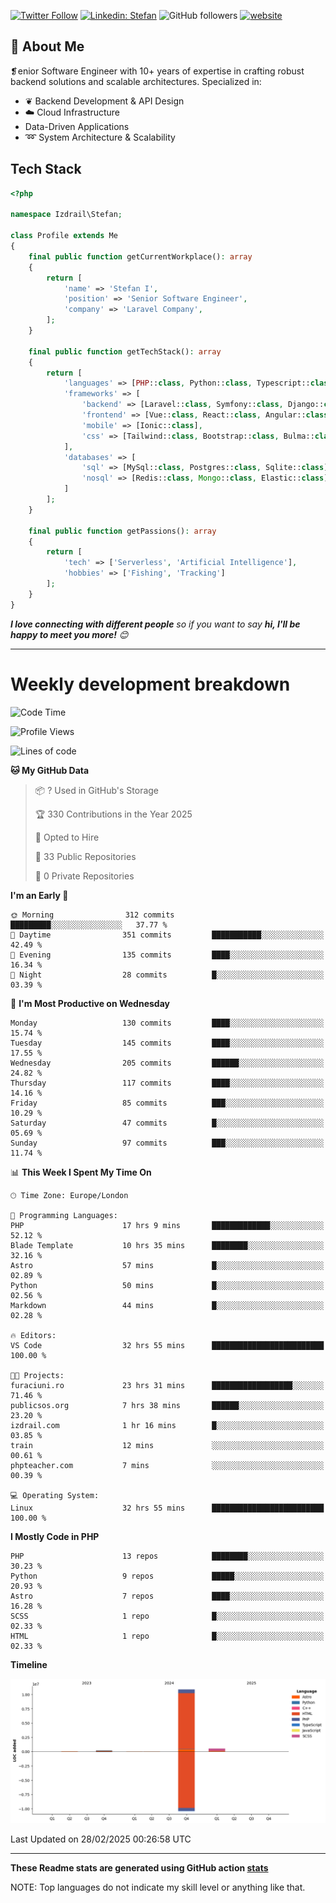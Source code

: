 [![Twitter Follow](https://img.shields.io/twitter/follow/thephpteacher?label=Follow)](https://twitter.com/intent/follow?screen_name=thephpteacher)
[![Linkedin: Stefan](https://img.shields.io/badge/izdrail-blue?style=flat-square&logo=Linkedin&logoColor=white&link=https://www.linkedin.com/in/izdrail/)](https://www.linkedin.com/in/izdrail/)
![GitHub followers](https://img.shields.io/github/followers/izdrail?label=Follow&style=social)
[![website](https://img.shields.io/badge/Website-46a2f1.svg?&style=flat-square&logo=Google-Chrome&logoColor=white&link=https://izdrail.com/)](https://izdrail.com/)

## 🚀 About Me
❡enior Software Engineer with 10+ years of expertise in crafting robust backend solutions and scalable architectures. 
Specialized in:

- ❦ Backend Development & API Design
- ☁️ Cloud Infrastructure
-  Data-Driven Applications
- ➿ System Architecture & Scalability

## Tech Stack

```php
<?php

namespace Izdrail\Stefan;

class Profile extends Me
{
    final public function getCurrentWorkplace(): array
    {
        return [
            'name' => 'Stefan I',
            'position' => 'Senior Software Engineer',
            'company' => 'Laravel Company',
        ];
    }
    
    final public function getTechStack(): array
    {
        return [
            'languages' => [PHP::class, Python::class, Typescript::class],
            'frameworks' => [
                'backend' => [Laravel::class, Symfony::class, Django::class, FastApi::class],
                'frontend' => [Vue::class, React::class, Angular::class],
                'mobile' => [Ionic::class],
                'css' => [Tailwind::class, Bootstrap::class, Bulma::class]
            ],
            'databases' => [
                'sql' => [MySql::class, Postgres::class, Sqlite::class],
                'nosql' => [Redis::class, Mongo::class, Elastic::class]
            ]
        ];
    }

    final public function getPassions(): array
    {
        return [
            'tech' => ['Serverless', 'Artificial Intelligence'],
            'hobbies' => ['Fishing', 'Tracking']
        ];
    }
}
```
 <em><b>I love connecting with different people</b> so if you want to say <b>hi, I'll be happy to meet you more!</b> 😊</em>


---
# Weekly development breakdown
<!--START_SECTION:waka-->
![Code Time](http://img.shields.io/badge/Code%20Time-1%2C103%20hrs-blue)

![Profile Views](http://img.shields.io/badge/Profile%20Views-56-blue)

![Lines of code](https://img.shields.io/badge/From%20Hello%20World%20I%27ve%20Written-11.7%20million%20lines%20of%20code-blue)

**🐱 My GitHub Data** 

> 📦 ? Used in GitHub's Storage 
 > 
> 🏆 330 Contributions in the Year 2025
 > 
> 💼 Opted to Hire
 > 
> 📜 33 Public Repositories 
 > 
> 🔑 0 Private Repositories 
 > 
**I'm an Early 🐤** 

```text
🌞 Morning                312 commits         █████████░░░░░░░░░░░░░░░░   37.77 % 
🌆 Daytime                351 commits         ███████████░░░░░░░░░░░░░░   42.49 % 
🌃 Evening                135 commits         ████░░░░░░░░░░░░░░░░░░░░░   16.34 % 
🌙 Night                  28 commits          █░░░░░░░░░░░░░░░░░░░░░░░░   03.39 % 
```
📅 **I'm Most Productive on Wednesday** 

```text
Monday                   130 commits         ████░░░░░░░░░░░░░░░░░░░░░   15.74 % 
Tuesday                  145 commits         ████░░░░░░░░░░░░░░░░░░░░░   17.55 % 
Wednesday                205 commits         ██████░░░░░░░░░░░░░░░░░░░   24.82 % 
Thursday                 117 commits         ████░░░░░░░░░░░░░░░░░░░░░   14.16 % 
Friday                   85 commits          ███░░░░░░░░░░░░░░░░░░░░░░   10.29 % 
Saturday                 47 commits          █░░░░░░░░░░░░░░░░░░░░░░░░   05.69 % 
Sunday                   97 commits          ███░░░░░░░░░░░░░░░░░░░░░░   11.74 % 
```


📊 **This Week I Spent My Time On** 

```text
🕑︎ Time Zone: Europe/London

💬 Programming Languages: 
PHP                      17 hrs 9 mins       █████████████░░░░░░░░░░░░   52.12 % 
Blade Template           10 hrs 35 mins      ████████░░░░░░░░░░░░░░░░░   32.16 % 
Astro                    57 mins             █░░░░░░░░░░░░░░░░░░░░░░░░   02.89 % 
Python                   50 mins             █░░░░░░░░░░░░░░░░░░░░░░░░   02.56 % 
Markdown                 44 mins             █░░░░░░░░░░░░░░░░░░░░░░░░   02.28 % 

🔥 Editors: 
VS Code                  32 hrs 55 mins      █████████████████████████   100.00 % 

🐱‍💻 Projects: 
furaciuni.ro             23 hrs 31 mins      ██████████████████░░░░░░░   71.46 % 
publicsos.org            7 hrs 38 mins       ██████░░░░░░░░░░░░░░░░░░░   23.20 % 
izdrail.com              1 hr 16 mins        █░░░░░░░░░░░░░░░░░░░░░░░░   03.85 % 
train                    12 mins             ░░░░░░░░░░░░░░░░░░░░░░░░░   00.61 % 
phpteacher.com           7 mins              ░░░░░░░░░░░░░░░░░░░░░░░░░   00.39 % 

💻 Operating System: 
Linux                    32 hrs 55 mins      █████████████████████████   100.00 % 
```

**I Mostly Code in PHP** 

```text
PHP                      13 repos            ████████░░░░░░░░░░░░░░░░░   30.23 % 
Python                   9 repos             █████░░░░░░░░░░░░░░░░░░░░   20.93 % 
Astro                    7 repos             ████░░░░░░░░░░░░░░░░░░░░░   16.28 % 
SCSS                     1 repo              █░░░░░░░░░░░░░░░░░░░░░░░░   02.33 % 
HTML                     1 repo              █░░░░░░░░░░░░░░░░░░░░░░░░   02.33 % 
```



**Timeline**

![Lines of Code chart](https://raw.githubusercontent.com/izdrail/izdrail/master/assets/bar_graph.png)


 Last Updated on 28/02/2025 00:26:58 UTC
<!--END_SECTION:waka-->

---


**These Readme stats are generated using GitHub action [stats](https://github.com/izdrail/stats)**

NOTE: Top languages do not indicate my skill level or anything like that. 
